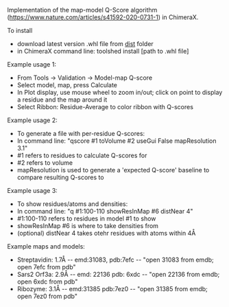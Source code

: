 Implementation of the map-model Q-Score algorithm (https://www.nature.com/articles/s41592-020-0731-1) in ChimeraX.

To install
* download latest version .whl file from <a href=https://github.com/gregdp/chimerax-qscore/tree/main/dist>dist</a> folder
* in ChimeraX command line: toolshed install [path to .whl file]

Example usage 1:
* From Tools -> Validation -> Model-map Q-score
* Select model, map, press Calculate
* In Plot display, use mouse wheel to zoom in/out; click on point to display a residue and the map around it
* Select Ribbon: Residue-Average to color ribbon with Q-scores

Example usage 2:
* To generate a file with per-residue Q-scores:
* In command line: "qscore #1 toVolume #2 useGui False mapResolution 3.1"
* #1 refers to residues to calculate Q-scores for
* #2 refers to volume
* mapResolution is used to generate a 'expected Q-score' baseline to compare resulting Q-scores to

Example usage 3:
* To show residues/atoms and densities:
* In command line: "q #1:100-110 showResInMap #6 distNear 4"
* #1:100-110 refers to residues in model #1 to show
* showResInMap #6 is where to take densities from
* (optional) distNear 4 takes otehr residues with atoms within 4Å

Example maps and models:
* Streptavidin: 1.7Å -- emd:31083, pdb:7efc -- "open 31083 from emdb; open 7efc from pdb"
* Sars2 Orf3a: 2.9Å -- emd: 22136 pdb: 6xdc -- "open 22136 from emdb; open 6xdc from pdb"
* Ribozyme: 3.1Å -- emd:31385 pdb:7ez0 -- "open 31385 from emdb; open 7ez0 from pdb"

